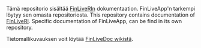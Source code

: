 Tämä repositorio sisältää [FinLiveRIn](https://finlive.fi) dokumentaation. FinLiveApp'n tarkempi löytyy sen omasta repositoriosta. 
This repository contains documentation of [FinLiveRI](https://finlive.fi). Specific documentation of FinLiveApp, can be find in its own repository.

Tietomallikuvauksen voit löytää [FinLiveDoc wikistä](../../wiki).
